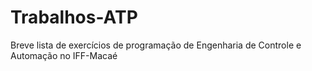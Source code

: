 # Trabalhos-ATP
Breve lista de exercícios de programação de Engenharia de Controle e Automação no IFF-Macaé
